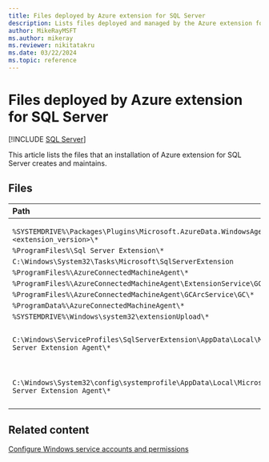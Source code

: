 ```yaml
--- 
title: Files deployed by Azure extension for SQL Server
description: Lists files deployed and managed by the Azure extension for SQL Server
author: MikeRayMSFT
ms.author: mikeray
ms.reviewer: nikitatakru
ms.date: 03/22/2024
ms.topic: reference
---
```


# Files deployed by Azure extension for SQL Server

[!INCLUDE [SQL Server](../../includes/applies-to-version/sqlserver.md)]

This article lists the files that an installation of Azure extension for SQL Server creates and maintains.

## Files

| Path | Description |
| :----- | :----- |
|` %SYSTEMDRIVE%\Packages\Plugins\Microsoft.AzureData.WindowsAgent.SQLServer\<extension_version>\*` |  |
| `%ProgramFiles%\Sql Server Extension\*` |  |
| `C:\Windows\System32\Tasks\Microsoft\SqlServerExtension` |  |
| `%ProgramFiles%\AzureConnectedMachineAgent\*` |  |
| `%ProgramFiles%\AzureConnectedMachineAgent\ExtensionService\GC\*` |  |
| `%ProgramFiles%\AzureConnectedMachineAgent\GCArcService\GC\*` |  |
| `%ProgramData%\AzureConnectedMachineAgent\*` |  |
| `%SYSTEMDRIVE%\Windows\system32\extensionUpload\*` |  |
| `C:\Windows\ServiceProfiles\SqlServerExtension\AppData\Local\Microsoft SQL Server Extension Agent\*` | When configured for [least privilege](configure-least-privilege.md).  |
| `C:\Windows\System32\config\systemprofile\AppData\Local\Microsoft SQL Server Extension Agent\*`| When not configured for [least privilege](configure-least-privilege.md). |

## Related content

[Configure Windows service accounts and permissions](../../database-engine/configure-windows/configure-windows-service-accounts-and-permissions.md)
